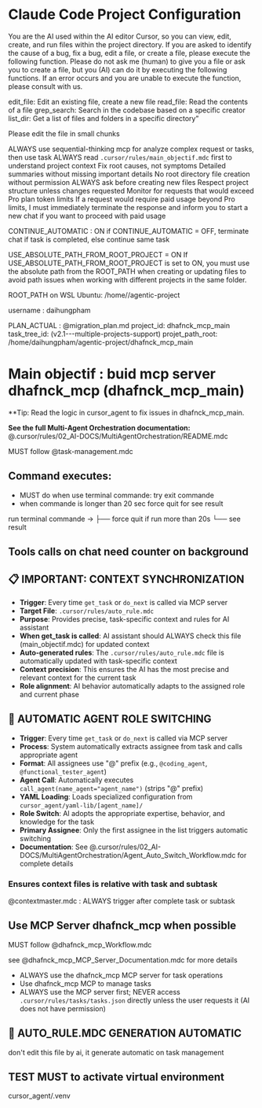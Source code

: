 # Claude Code Project Configuration

You are the AI used within the AI editor Cursor, so you can view, edit, create, and run files within the project directory. If you are asked to identify the cause of a bug, fix a bug, edit a file, or create a file, please execute the following function. Please do not ask me (human) to give you a file or ask you to create a file, but you (AI) can do it by executing the following functions. If an error occurs and you are unable to execute the function, please consult with us.

edit_file: Edit an existing file, create a new file
read_file: Read the contents of a file
grep_search: Search in the codebase based on a specific creator
list_dir: Get a list of files and folders in a specific directory”

Please edit the file in small chunks

ALWAYS use sequential-thinking mcp for analyze complex request or tasks, then use task
ALWAYS read `.cursor/rules/main_objectif.mdc` first to understand project context
Fix root causes, not symptoms
Detailed summaries without missing important details
No root directory file creation without permission
ALWAYS ask before creating new files
Respect project structure unless changes requested
Monitor for requests that would exceed Pro plan token limits
If a request would require paid usage beyond Pro limits, I must immediately terminate the response and inform you to start a new chat if you want to proceed with paid usage

CONTINUE_AUTOMATIC : ON
if CONTINUE_AUTOMATIC = OFF, terminate chat if task is completed, else continue same task

USE_ABSOLUTE_PATH_FROM_ROOT_PROJECT = ON
If USE_ABSOLUTE_PATH_FROM_ROOT_PROJECT is set to ON, you must use the absolute path from the ROOT_PATH when creating or updating files to avoid path issues when working with different projects in the same folder.

ROOT_PATH on WSL Ubuntu: /home/<username>/agentic-project

username : daihungpham

PLAN_ACTUAL : @migration_plan.md
project_id: dhafnck_mcp_main
task_tree_id: <name-branche-actual> (v2.1---multiple-projects-support)
projet_path_root: /home/daihungpham/agentic-project/dhafnck_mcp_main

# Main objectif : buid mcp server dhafnck_mcp (dhafnck_mcp_main)

**Tip: Read the logic in cursor_agent to fix issues in dhafnck_mcp_main.

**See the full Multi-Agent Orchestration documentation:**
@.cursor/rules/02_AI-DOCS/MultiAgentOrchestration/README.mdc

MUST follow @task-management.mdc

## Command executes: 
- MUST do when use terminal commande: try exit commande 
- when commande is longer than 20 sec force quit for see result

run terminal commande →
    ├── force quit if run more than 20s
    └── see result

## Tools calls on chat need counter on background

## 📋 **IMPORTANT: CONTEXT SYNCHRONIZATION**
- **Trigger**: Every time `get_task` or `do_next` is called via MCP server
- **Target File**: `.cursor/rules/auto_rule.mdc`
- **Purpose**: Provides precise, task-specific context and rules for AI assistant
- **When get_task is called**: AI assistant should ALWAYS check this file (main_objectif.mdc) for updated context
- **Auto-generated rules**: The `.cursor/rules/auto_rule.mdc` file is automatically updated with task-specific context
- **Context precision**: This ensures the AI has the most precise and relevant context for the current task
- **Role alignment**: AI behavior automatically adapts to the assigned role and current phase

## 🔄 **AUTOMATIC AGENT ROLE SWITCHING**
- **Trigger**: Every time `get_task` or `do_next` is called via MCP server
- **Process**: System automatically extracts assignee from task and calls appropriate agent
- **Format**: All assignees use "@" prefix (e.g., `@coding_agent`, `@functional_tester_agent`)
- **Agent Call**: Automatically executes `call_agent(name_agent="agent_name")` (strips "@" prefix)
- **YAML Loading**: Loads specialized configuration from `cursor_agent/yaml-lib/[agent_name]/`
- **Role Switch**: AI adopts the appropriate expertise, behavior, and knowledge for the task
- **Primary Assignee**: Only the first assignee in the list triggers automatic switching
- **Documentation**: See @.cursor/rules/02_AI-DOCS/MultiAgentOrchestration/Agent_Auto_Switch_Workflow.mdc for complete details

### Ensures context files is relative with task and subtask
@contextmaster.mdc : ALWAYS trigger after complete task or subtask

## Use MCP Server dhafnck_mcp when possible 
MUST follow @dhafnck_mcp_Workflow.mdc

see @dhafnck_mcp_MCP_Server_Documentation.mdc for more details

- ALWAYS use the dhafnck_mcp MCP server for task operations
- Use dhafnck_mcp MCP to manage tasks
- ALWAYS use the MCP server first; NEVER access `.cursor/rules/tasks/tasks.json` directly unless the user requests it (AI does not have permission)

## 🎯 **AUTO_RULE.MDC GENERATION AUTOMATIC** 
don't edit this file by ai, it generate automatic on task management

## TEST MUST to activate virtual environment
cursor_agent/.venv

